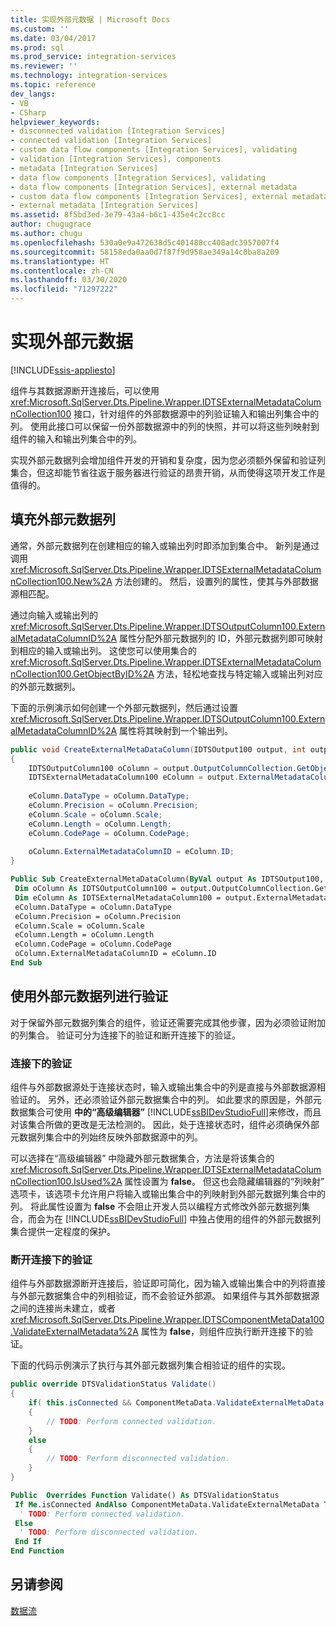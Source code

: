 ```yaml
---
title: 实现外部元数据 | Microsoft Docs
ms.custom: ''
ms.date: 03/04/2017
ms.prod: sql
ms.prod_service: integration-services
ms.reviewer: ''
ms.technology: integration-services
ms.topic: reference
dev_langs:
- VB
- CSharp
helpviewer_keywords:
- disconnected validation [Integration Services]
- connected validation [Integration Services]
- custom data flow components [Integration Services], validating
- validation [Integration Services], components
- metadata [Integration Services]
- data flow components [Integration Services], validating
- data flow components [Integration Services], external metadata
- custom data flow components [Integration Services], external metadata
- external metadata [Integration Services]
ms.assetid: 8f5bd3ed-3e79-43a4-b6c1-435e4c2cc8cc
author: chugugrace
ms.author: chugu
ms.openlocfilehash: 530a0e9a472638d5c401488cc408adc3957007f4
ms.sourcegitcommit: 58158eda0aa0d7f87f9d958ae349a14c0ba8a209
ms.translationtype: HT
ms.contentlocale: zh-CN
ms.lasthandoff: 03/30/2020
ms.locfileid: "71297222"
---
```

# <a name="implementing-external-metadata"></a>实现外部元数据

[!INCLUDE[ssis-appliesto](../../../includes/ssis-appliesto-ssvrpluslinux-asdb-asdw-xxx.md)]


  组件与其数据源断开连接后，可以使用 <xref:Microsoft.SqlServer.Dts.Pipeline.Wrapper.IDTSExternalMetadataColumnCollection100> 接口，针对组件的外部数据源中的列验证输入和输出列集合中的列。 使用此接口可以保留一份外部数据源中的列的快照，并可以将这些列映射到组件的输入和输出列集合中的列。  
  
 实现外部元数据列会增加组件开发的开销和复杂度，因为您必须额外保留和验证列集合，但这却能节省往返于服务器进行验证的昂贵开销，从而使得这项开发工作是值得的。  
  
## <a name="populating-external-metadata-columns"></a>填充外部元数据列  
 通常，外部元数据列在创建相应的输入或输出列时即添加到集合中。 新列是通过调用 <xref:Microsoft.SqlServer.Dts.Pipeline.Wrapper.IDTSExternalMetadataColumnCollection100.New%2A> 方法创建的。 然后，设置列的属性，使其与外部数据源相匹配。  
  
 通过向输入或输出列的 <xref:Microsoft.SqlServer.Dts.Pipeline.Wrapper.IDTSOutputColumn100.ExternalMetadataColumnID%2A> 属性分配外部元数据列的 ID，外部元数据列即可映射到相应的输入或输出列。 这使您可以使用集合的 <xref:Microsoft.SqlServer.Dts.Pipeline.Wrapper.IDTSExternalMetadataColumnCollection100.GetObjectByID%2A> 方法，轻松地查找与特定输入或输出列对应的外部元数据列。  
  
 下面的示例演示如何创建一个外部元数据列，然后通过设置 <xref:Microsoft.SqlServer.Dts.Pipeline.Wrapper.IDTSOutputColumn100.ExternalMetadataColumnID%2A> 属性将其映射到一个输出列。  
  
```csharp  
public void CreateExternalMetaDataColumn(IDTSOutput100 output, int outputColumnID )  
{  
    IDTSOutputColumn100 oColumn = output.OutputColumnCollection.GetObjectByID(outputColumnID);  
    IDTSExternalMetadataColumn100 eColumn = output.ExternalMetadataColumnCollection.New();  
  
    eColumn.DataType = oColumn.DataType;  
    eColumn.Precision = oColumn.Precision;  
    eColumn.Scale = oColumn.Scale;  
    eColumn.Length = oColumn.Length;  
    eColumn.CodePage = oColumn.CodePage;  
  
    oColumn.ExternalMetadataColumnID = eColumn.ID;  
}  
```  
  
```vb  
Public Sub CreateExternalMetaDataColumn(ByVal output As IDTSOutput100, ByVal outputColumnID As Integer)   
 Dim oColumn As IDTSOutputColumn100 = output.OutputColumnCollection.GetObjectByID(outputColumnID)   
 Dim eColumn As IDTSExternalMetadataColumn100 = output.ExternalMetadataColumnCollection.New   
 eColumn.DataType = oColumn.DataType   
 eColumn.Precision = oColumn.Precision   
 eColumn.Scale = oColumn.Scale   
 eColumn.Length = oColumn.Length   
 eColumn.CodePage = oColumn.CodePage   
 oColumn.ExternalMetadataColumnID = eColumn.ID   
End Sub  
```  
  
## <a name="validating-with-external-metadata-columns"></a>使用外部元数据列进行验证  
 对于保留外部元数据列集合的组件，验证还需要完成其他步骤，因为必须验证附加的列集合。 验证可分为连接下的验证和断开连接下的验证。  
  
### <a name="connected-validation"></a>连接下的验证  
 组件与外部数据源处于连接状态时，输入或输出集合中的列是直接与外部数据源相验证的。 另外，还必须验证外部元数据集合中的列。 如此要求的原因是，外部元数据集合可使用  **中的“高级编辑器”** [!INCLUDE[ssBIDevStudioFull](../../../includes/ssbidevstudiofull-md.md)]来修改，而且对该集合所做的更改是无法检测的。 因此，处于连接状态时，组件必须确保外部元数据列集合中的列始终反映外部数据源中的列。  
  
 可以选择在“高级编辑器”  中隐藏外部元数据集合，方法是将该集合的 <xref:Microsoft.SqlServer.Dts.Pipeline.Wrapper.IDTSExternalMetadataColumnCollection100.IsUsed%2A> 属性设置为 **false**。 但这也会隐藏编辑器的“列映射”  选项卡，该选项卡允许用户将输入或输出集合中的列映射到外部元数据列集合中的列。 将此属性设置为 **false** 不会阻止开发人员以编程方式修改外部元数据列集合，而会为在 [!INCLUDE[ssBIDevStudioFull](../../../includes/ssbidevstudiofull-md.md)] 中独占使用的组件的外部元数据列集合提供一定程度的保护。  
  
### <a name="disconnected-validation"></a>断开连接下的验证  
 组件与外部数据源断开连接后，验证即可简化，因为输入或输出集合中的列将直接与外部元数据集合中的列相验证，而不会验证外部源。 如果组件与其外部数据源之间的连接尚未建立，或者 <xref:Microsoft.SqlServer.Dts.Pipeline.Wrapper.IDTSComponentMetaData100.ValidateExternalMetadata%2A> 属性为 **false**，则组件应执行断开连接下的验证。  
  
 下面的代码示例演示了执行与其外部元数据列集合相验证的组件的实现。  
  
```csharp  
public override DTSValidationStatus Validate()  
{  
    if( this.isConnected && ComponentMetaData.ValidateExternalMetaData )  
    {  
        // TODO: Perform connected validation.  
    }  
    else  
    {  
        // TODO: Perform disconnected validation.  
    }  
}  
```  
  
```vb  
Public  Overrides Function Validate() As DTSValidationStatus   
 If Me.isConnected AndAlso ComponentMetaData.ValidateExternalMetaData Then   
  ' TODO: Perform connected validation.  
 Else   
  ' TODO: Perform disconnected validation.  
 End If   
End Function  
```  

## <a name="see-also"></a>另请参阅  
 [数据流](../../../integration-services/data-flow/data-flow.md)  
  
  
